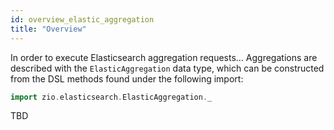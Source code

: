 ```yaml
---
id: overview_elastic_aggregation
title: "Overview"
---
```


In order to execute Elasticsearch aggregation requests...
Aggregations are described with the `ElasticAggregation` data type, which can be constructed from the DSL methods found under the following import:

```scala
import zio.elasticsearch.ElasticAggregation._
```

TBD
